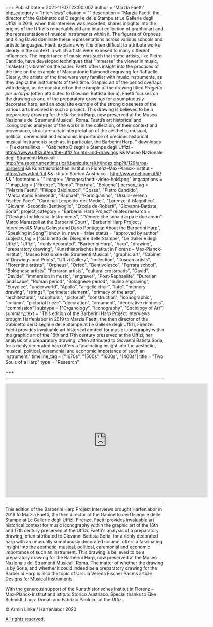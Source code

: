 +++
PublishDate = 2021-11-07T23:00:00Z
author = "Marzia Faetti"
bhp_category = "Interviews"
citation = ""
description = "Marzia Faetti, the director of the Gabinetto dei Disegni e delle Stampe at Le Gallerie degli Uffizi in 2019, when this interview was recorded, shares insights into the origins of the Uffizi's remarkably old and intact collection of graphic art and the representation of musical instruments within it. The figures of Orpheus and King David dominate these representations across various schools and artistic languages. Faetti explains why it is often difficult to attribute works clearly in the context in which artists were exposed to many different influences. The importance of music was such that some artists, like Pietro Candido, have developed techniques that \"immerse\" the viewer in music, \"make(s) it vibrate\" on the paper. Faetti offers insight into the practices of the time on the example of Marcantonio Raimondi engraving for Raffaello. Clearly, the artists of the time were very familiar with music instruments, as they depict the instruments of their time. Graphic art of the period overlaps with design, as demonstrated on the example of the drawing titled <i>Progetto per un’arpa</i> (often attributed to Giovanni Battista Soria). Faetti focuses on the drawing as one of the preparatory drawings for a sumptuously decorated harp, and an exquisite example of the strong closeness of the various arts involved in such a project. This drawing is believed to be a preparatory drawing for the Barberini Harp, now preserved at the Museo Nazionale dei Strumenti Musicali, Roma. Faetti’s art historical and iconographic analyses of the works in the collection, of their context and provenance, structure a rich interpretation of the aesthetic, musical, political, ceremonial and economic importance of precious historical musical instruments such as, in particular, the Barberini Harp. "
downloads = []
externallinks = "Gabinetto Disegni e Stampe degli Uffizi - https://www.uffizi.it/en/the-uffizi/prints-and-drawings && Museo Nazionale degli Strumenti Musicali - http://museostrumentimusicali.beniculturali.it/index.php?it/129/arpa-barberini && Kunsthistorisches Institut in Florenz–Max-Planck-Institut - https://www.khi.fi.it && Istituto Storico Austriaco - http://www.oehirom.it/it/ && "
footnotes = ""
image = "/images/faetti-video-hold.png"
imgcaptions = ""
map_tag = ["Firenze", "Roma", "Ferrara", "Bologna"]
person_tag = ["Marzia Faetti", "Filippo Baldinucci", "Cossa", "Pietro Candido", "Marcantonio Raimondi", "Raphael", "Parmigianino", "Ursula-Verena Fischer-Pace", "Cardinal-Leopoldo-dei-Medici", "Lorenzo-il-Magnifico", "Giovanni-Secondo-Bentivoglio", "Ercole de-Roberti", "Giovanni-Battista Soria"]
project_category = "Barberini Harp Project"
relatedresearch = ["Designs for Musical Instruments", "“Venere che sona d’arpa e due amori”: Marco Marazzoli at the Barberini Court", "Barberini Harp Project / Interviews&& Mara Galassi and Dario Pontiggia: About the Barberini Harp", "Speaking in Song"]
show_in_news = false
status = "approved by author"
subjects_tag = ["Gabinetto dei Disegni e delle Stampe", "Le Gallerie degli Uffizi", "Uffizi", "richly decorated", "Barberini Harp", "harp", "drawing", "preparatory drawing", "Kunsthistorisches Institut in Florenz – Max-Planck-Institut", "Museo Nazionale dei Strumenti Musicali", "graphic art", "Cabinet of Drawings and Prints", "Uffizi Gallery", "collection", "Tuscan artists", "Florentine artists", "Orpheus", "Orfeo", "Bentivolesco", "Ferrara school", "Bolognese artists", "Ferraran artists", "cultural crossroads", "David", "Davide", "immersion in music", "engraver", "Post-Raphaelite", "Durerian landscape", "Roman period", "Bolognese period", "bulino engraving", "Eurydice", "underworld", "Apollo", "angelic choir", "lute", "memory drawing", "strings", "perimeter element", "primacy of the arts", "architectural", "scupltural", "pictorial", "construction", "iconographic", "column", "pictorial frieze", "decoration", "ornament", "decorative richness", "commission"]
subtype = ["Organology", "Iconography", "Sociology of Art"]
summary_text = "This edition of the Barberini Harp Project Interviews brought Harfenlabor in 2019 to Marzia Faetti, the then director of the Gabinetto dei Disegni e delle Stampe at Le Gallerie degli Uffizi, Firenze. Faetti provides invaluable art historical context for music iconography within the graphic art of the 16th and 17th century preserved at the Uffizi; her analysis of a preparatory drawing, often attributed to Giovanni Batista Soria, for a richly decorated harp offers a fascinating insight into the aesthetic, musical, political, ceremonial and economic importance of such an instrument."
timeline_tag = ["1670s", "1500s", "1600s", "1400s"]
title = "Two Souls of a Harp"
type = "Research"

+++
***

<div class="embed-responsive embed-responsive-16by9"> <iframe src="https://player.vimeo.com/video/643261276?h=bcf62ed10e" width="640" height="360" frameborder="0" allow="autoplay; fullscreen; picture-in-picture" allowfullscreen></iframe> </div><div class="chapters"></div>

***

This edition of the Barberini Harp Project Interviews brought Harfenlabor in 2019 to <span id="person_tag">Marzia Faetti</span>, the then director of the Gabinetto dei Disegni e delle Stampe at Le Gallerie degli Uffizi, <span id="map_tag">Firenze</span>. Faetti provides invaluable art historical context for music iconography within the graphic art of the 16th and 17th century preserved at the Uffizi. Faetti's analysis of a preparatory drawing, often attributed to <span id="person_tag">Giovanni Battista Soria</span>, for a richly decorated harp with an unusually sumptuously decorated column, offers a fascinating insight into the aesthetic, musical, political, ceremonial and economic importance of such an instrument. This drawing is believed to be a preparatory drawing for the <span id="subjects_tag">Barberini Harp</span>, now preserved at the Museo Nazionale dei Strumenti Musicali, <span id="map_tag">Roma</span>. The matter of whether the drawing is by Soria, and whether it could indeed be a preparatory drawing for the Barberini Harp is also the topic of <span id="person_tag">Ursula Verena Fischer Pace</span>'s article [Designs for Musical Instruments](https://harfenlabor.netlify.app/research/disegni-per-strumenti-musicali/ "Designs for Musical Instruments").

With the generous support of the Kunsthistorisches Institut in Florenz – Max-Planck-Institut and Istituto Storico Austriaco. Special thanks to Eike Schmidt, Laura Donati and Fabrizio Paolucci at the Uffizi.

© Armin Linke / Harfenlabor 2020

[All rights reserved.](https://harfenlabor.netlify.app/aboutpage/#allrightsreserved)